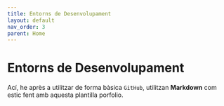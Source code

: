 ```yaml
---
title: Entorns de Desenvolupament
layout: default
nav_order: 3
parent: Home
---
```


# Entorns de Desenvolupament

Ací, he après a utilitzar de forma bàsica `GitHub`, utilitzan **Markdown** com estic fent amb aquesta plantilla porfolio.

